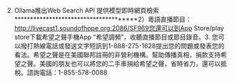 2. Ollama推出Web Search API 提供模型即時網頁檢索**************************************2）粵語直播節目：http://livecast1.soundofhope.org:2086/SF969您還可以到App Store/play store下載希望之聲手機App “希望調頻”，收聽直播節目或節目錄音。3. 您可以撥打熱線電話或發送文字短訊到1-888-275-1628提出您的問題或發表您的看法。希望之聲是在美國聯邦註冊的非營利機構。幫助傳播真相，捐款支持希望之聲。美國的朋友也可以將您的二手車捐給希望之聲，省時省力，還可以抵稅。諮詢電話：1-855-578-0088